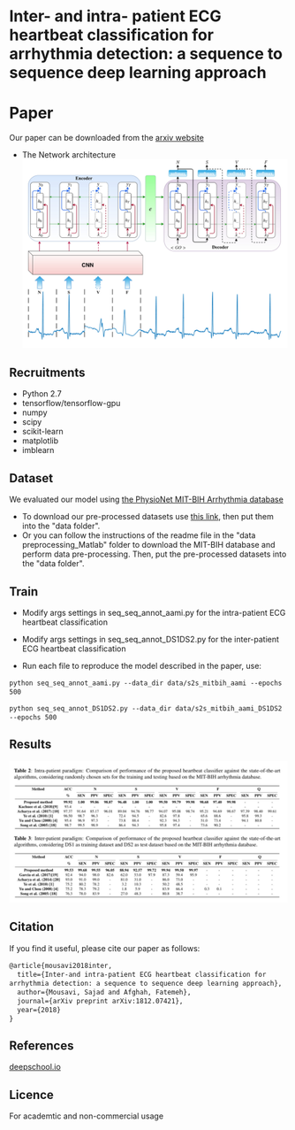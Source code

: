 # Inter- and intra- patient ECG heartbeat classification for arrhythmia detection: a sequence to sequence deep learning approach

# Paper
 Our paper can be downloaded from the [arxiv website](https://arxiv.org/pdf/1812.07421v2)
 * The Network architecture
  ![Alt text](/images/seq2seq_b.jpg)
 
## Recruitments
* Python 2.7
* tensorflow/tensorflow-gpu
* numpy
* scipy
* scikit-learn
* matplotlib
* imblearn

## Dataset
We evaluated our model using [the PhysioNet MIT-BIH Arrhythmia database](https://www.physionet.org/physiobank/database/mitdb/)
* To download our pre-processed datasets use [this link](https://drive.google.com/drive/folders/1TGg1413qa5TkcC0zF6CUDhKWlNzJgPCJ?usp=sharing), then put them into the "data folder".
* Or you can follow the instructions of the readme file in the "data preprocessing_Matlab" folder to download the MIT-BIH database and perform data pre-processing. Then, put the pre-processed datasets into the "data folder".

## Train

* Modify args settings in seq_seq_annot_aami.py for the intra-patient ECG heartbeat classification
* Modify args settings in seq_seq_annot_DS1DS2.py for the inter-patient ECG heartbeat classification

* Run each file to reproduce the model described in the paper, use:

```
python seq_seq_annot_aami.py --data_dir data/s2s_mitbih_aami --epochs 500
```
```
python seq_seq_annot_DS1DS2.py --data_dir data/s2s_mitbih_aami_DS1DS2 --epochs 500
```
## Results
  ![Alt text](/images/results.jpg)
## Citation
If you find it useful, please cite our paper as follows:

```
@article{mousavi2018inter,
  title={Inter-and intra-patient ECG heartbeat classification for arrhythmia detection: a sequence to sequence deep learning approach},
  author={Mousavi, Sajad and Afghah, Fatemeh},
  journal={arXiv preprint arXiv:1812.07421},
  year={2018}
}
```

## References
 [deepschool.io](https://github.com/sachinruk/deepschool.io/blob/master/DL-Keras_Tensorflow)
 
## Licence 
For academtic and non-commercial usage 

